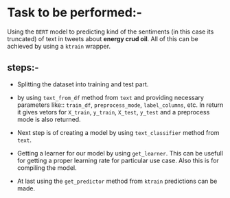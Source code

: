 # Task to be performed:-

Using the `BERT` model to predicting kind of the sentiments
(in this case its truncated) of text in tweets about **energy crud
oil**. All of this can be achieved by using a `ktrain` wrapper.

## steps:-

* Splitting the dataset into training and test part.

* by using `text_from_df` method from `text` and providing necessary
parameters like:: `train_df`, `preprocess_mode`, `label_columns`, etc.
In return it gives vetors for `X_train`, `y_train`, `X_test`, `y_test` and
a preprocess mode is also returned.

* Next step is of creating a model by using `text_classifier` method from
`text`.

* Getting a learner for our model by using `get_learner`. This can be
usefull for getting a proper learning rate for particular use case. Also
this is for compiling the model.

* At last using the `get_predictor` method from `ktrain` predictions can be made.

